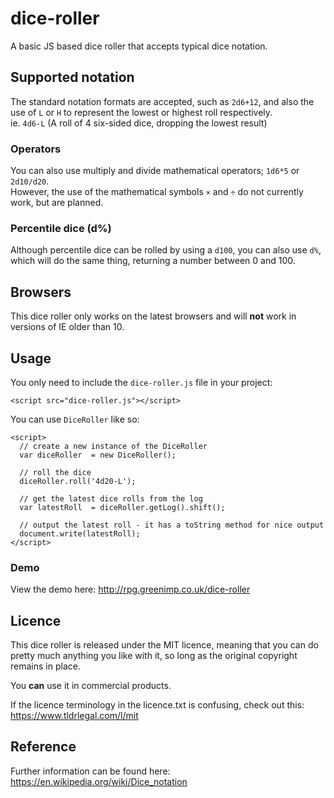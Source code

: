 # dice-roller

A basic JS based dice roller that accepts typical dice notation.


## Supported notation

The standard notation formats are accepted, such as `2d6+12`, and also the use of `L` or `H` to represent the lowest or highest roll respectively.  
ie. `4d6-L` (A roll of 4 six-sided dice, dropping the lowest result)


### Operators

You can also use multiply and divide mathematical operators; `1d6*5` or `2d10/d20`.  
However, the use of the mathematical symbols `×` and `÷` do not currently work, but are planned.


### Percentile dice (d%)

Although percentile dice can be rolled by using a `d100`, you can also use `d%`, which will do the same thing, returning a number between 0 and 100.


## Browsers

This dice roller only works on the latest browsers and will **not** work in versions of IE older than 10.

## Usage

You only need to include the `dice-roller.js` file in your project:

```<script src="dice-roller.js"></script>```

You can use `DiceRoller` like so:

```
<script>
  // create a new instance of the DiceRoller
  var diceRoller  = new DiceRoller();

  // roll the dice
  diceRoller.roll('4d20-L');
  
  // get the latest dice rolls from the log
  var latestRoll  = diceRoller.getLog().shift();
  
  // output the latest roll - it has a toString method for nice output
  document.write(latestRoll);
</script>
```

### Demo

View the demo here: http://rpg.greenimp.co.uk/dice-roller


## Licence

This dice roller is released under the MIT licence, meaning that you can do pretty much anything you like with it, so long as the original copyright remains in place.

You **can** use it in commercial products.

If the licence terminology in the licence.txt is confusing, check out this: https://www.tldrlegal.com/l/mit


## Reference

Further information can be found here: https://en.wikipedia.org/wiki/Dice_notation
